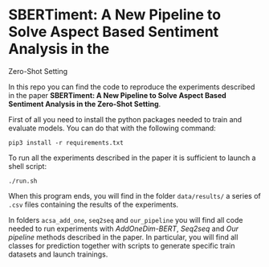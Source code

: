 # SBERTiment: A New Pipeline to Solve Aspect Based Sentiment Analysis in the
Zero-Shot Setting

In this repo you can find the code to reproduce the experiments described in the
paper **SBERTiment: A New Pipeline to Solve Aspect Based Sentiment Analysis in the
Zero-Shot Setting**.

First of all you need to install the python packages needed to train and
evaluate models. You can do that with the following command:

`pip3 install -r requirements.txt`

To run all the experiments described in the paper it is sufficient to launch a
shell script:

`./run.sh`

When this program ends, you will find in the folder `data/results/` a series of
`.csv` files containing the results of the experiments.

In folders `acsa_add_one`, `seq2seq` and `our_pipeline` you will find all code
needed to run experiments with *AddOneDim-BERT*, *Seq2seq* and *Our pipeline*
methods described in the paper. In particular, you will find all
classes for prediction together with scripts to generate specific train datasets
and launch trainings.  
